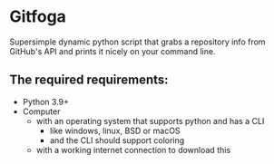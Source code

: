 # Gitfoga
Supersimple dynamic python script that grabs a repository info from GitHub's API and prints it nicely on your command line.

## The required requirements: 
- Python 3.9+
- Computer
  - with an operating system that supports python and has a CLI
    - like windows, linux, BSD or macOS
    - and the CLI should support coloring
  - with a working internet connection to download this
